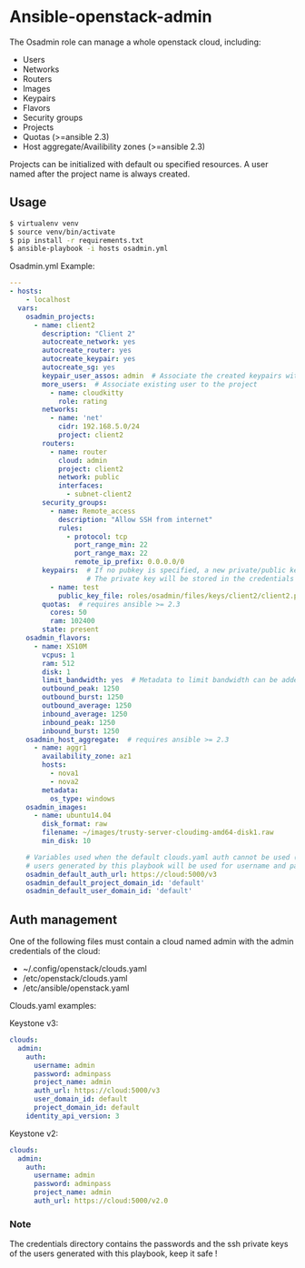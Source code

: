 # Ansible-openstack-admin

The Osadmin role can manage a whole openstack cloud, including:

* Users
* Networks
* Routers
* Images
* Keypairs
* Flavors
* Security groups
* Projects
* Quotas (>=ansible 2.3)
* Host aggregate/Availibility zones (>=ansible 2.3)

Projects can be initialized with default ou specified resources. A user named after the project name is always created.

## Usage

```bash
$ virtualenv venv
$ source venv/bin/activate
$ pip install -r requirements.txt
$ ansible-playbook -i hosts osadmin.yml
```

Osadmin.yml Example:

```yml
---
- hosts:
    - localhost
  vars:
    osadmin_projects:
      - name: client2
        description: "Client 2"
        autocreate_network: yes
        autocreate_router: yes
        autocreate_keypair: yes
        autocreate_sg: yes
        keypair_user_assos: admin  # Associate the created keypairs with an existing cloud user
        more_users:  # Associate existing user to the project
          - name: cloudkitty
            role: rating
        networks:
          - name: 'net'
            cidr: 192.168.5.0/24
            project: client2
        routers:
          - name: router
            cloud: admin
            project: client2
            network: public
            interfaces:
              - subnet-client2
        security_groups:
          - name: Remote_access
            description: "Allow SSH from internet"
            rules:
              - protocol: tcp 
                port_range_min: 22
                port_range_max: 22
                remote_ip_prefix: 0.0.0.0/0
        keypairs:  # If no pubkey is specified, a new private/public key pair will be generated
                   # The private key will be stored in the credentials directory, keep it safe !
          - name: test
            public_key_file: roles/osadmin/files/keys/client2/client2.pub
        quotas:  # requires ansible >= 2.3
          cores: 50
          ram: 102400
        state: present
    osadmin_flavors:
      - name: XS10M
        vcpus: 1
        ram: 512
        disk: 1
        limit_bandwidth: yes  # Metadata to limit bandwidth can be added
        outbound_peak: 1250
        outbound_burst: 1250
        outbound_average: 1250
        inbound_average: 1250
        inbound_peak: 1250
        inbound_burst: 1250
    osadmin_host_aggregate:  # requires ansible >= 2.3
      - name: aggr1
        availability_zone: az1
        hosts:
          - nova1
          - nova2
        metadata:
          os_type: windows
    osadmin_images:
      - name: ubuntu14.04
        disk_format: raw
        filename: ~/images/trusty-server-cloudimg-amd64-disk1.raw
        min_disk: 10

    # Variables used when the default clouds.yaml auth cannot be used (for keypairs and sec group)
    # users generated by this playbook will be used for username and password variables
    osadmin_default_auth_url: https://cloud:5000/v3
    osadmin_default_project_domain_id: 'default'
    osadmin_default_user_domain_id: 'default'
```

## Auth management

One of the following files must contain a cloud named admin with the admin credentials of the cloud:

* ~/.config/openstack/clouds.yaml
* /etc/openstack/clouds.yaml
* /etc/ansible/openstack.yaml

Clouds.yaml examples:

Keystone v3:

```yml
clouds:
  admin:
    auth:
      username: admin
      password: adminpass
      project_name: admin
      auth_url: https://cloud:5000/v3
      user_domain_id: default
      project_domain_id: default
    identity_api_version: 3
```

Keystone v2:

```yml
clouds:
  admin:
    auth:
      username: admin
      password: adminpass
      project_name: admin
      auth_url: https://cloud:5000/v2.0
```

### Note
The credentials directory contains the passwords and the ssh private keys of the users generated with this playbook, keep it safe !
